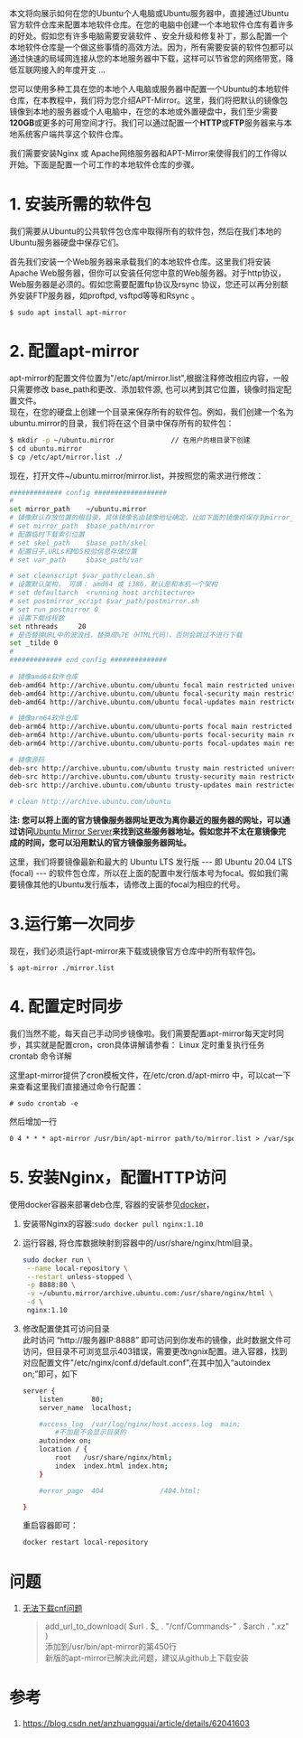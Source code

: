 本文将向展示如何在您的Ubuntu个人电脑或Ubuntu服务器中，直接通过Ubuntu官方软件仓库来配置本地软件仓库。在您的电脑中创建一个本地软件仓库有着许多的好处。假如您有许多电脑需要安装软件 、安全升级和修复补丁，那么配置一个本地软件仓库是一个做这些事情的高效方法。因为，所有需要安装的软件包都可以通过快速的局域网连接从您的本地服务器中下载，这样可以节省您的网络带宽，降低互联网接入的年度开支 ...

您可以使用多种工具在您的本地个人电脑或服务器中配置一个Ubuntu的本地软件仓库，在本教程中，我们将为您介绍APT-Mirror。这里，我们将把默认的镜像包镜像到本地的服务器或个人电脑中，在您的本地或外置硬盘中，我们至少需要**120GB**或更多的可用空间才行。我们可以通过配置一个**HTTP**或**FTP**服务器来与本地系统客户端共享这个软件仓库。

我们需要安装Nginx 或 Apache网络服务器和APT-Mirror来使得我们的工作得以开始。下面是配置一个可工作的本地软件仓库的步骤。


# 1. 安装所需的软件包
我们需要从Ubuntu的公共软件包仓库中取得所有的软件包，然后在我们本地的Ubuntu服务器硬盘中保存它们。

首先我们安装一个Web服务器来承载我们的本地软件仓库。这里我们将安装Apache Web服务器，但你可以安装任何您中意的Web服务器。对于http协议，Web服务器是必须的。假如您需要配置ftp协议及rsync 协议，您还可以再分别额外安装FTP服务器，如proftpd, vsftpd等等和Rsync 。

```
$ sudo apt install apt-mirror
```

# 2. 配置apt-mirror
apt-mirror的配置文件位置为"/etc/apt/mirror.list",根据注释修改相应内容，一般只需要修改 base_path和更改、添加软件源, 也可以拷到其它位置，镜像时指定配置文件。  
现在，在您的硬盘上创建一个目录来保存所有的软件包。例如，我们创建一个名为ubuntu.mirror的目录，我们将在这个目录中保存所有的软件包：
```sh
$ mkdir -p ~/ubuntu.mirror				// 在用户的根目录下创建
$ cd ubuntu.mirror
$ cp /etc/apt/mirror.list ./
```
现在，打开文件~/ubuntu.mirror/mirror.list，并按照您的需求进行修改：
```sh
############# config ##################
#
set mirror_path    ~/ubuntu.mirror
# 镜像默认存放位置的根目录，具体镜像名由镜像地址确定，比如下面的镜像将保存到mirror_path/archive.ubuntu.com
# set mirror_path  $base_path/mirror
# 配置临时下载索引位置
# set skel_path    $base_path/skel
# 配置日子,URLs和MD5校验信息存储位置
# set var_path     $base_path/var

# set cleanscript $var_path/clean.sh
# 设置默认架构， 可填： amd64 或 i386，默认是和本机一个架构
# set defaultarch  <running host architecture>
# set postmirror_script $var_path/postmirror.sh
# set run_postmirror 0
# 设置下载线程数
set nthreads     20
# 是否替换URL中的波浪线，替换成%7E（HTML代码），否则会跳过不进行下载
set _tilde 0
#
############# end config ##############
 
# 镜像amd64软件仓库
deb-amd64 http://archive.ubuntu.com/ubuntu focal main restricted universe multiverse
deb-amd64 http://archive.ubuntu.com/ubuntu focal-security main restricted universe multiverse
deb-amd64 http://archive.ubuntu.com/ubuntu focal-updates main restricted universe multiverse

# 镜像arm64软件仓库
deb-arm64 http://archive.ubuntu.com/ubuntu-ports focal main restricted universe multiverse
deb-arm64 http://archive.ubuntu.com/ubuntu-ports focal-security main restricted universe multiverse
deb-arm64 http://archive.ubuntu.com/ubuntu-ports focal-updates main restricted universe multiverse

# 镜像源码
deb-src http://archive.ubuntu.com/ubuntu trusty main restricted universe multiverse
deb-src http://archive.ubuntu.com/ubuntu trusty-security main restricted universe multiverse
deb-src http://archive.ubuntu.com/ubuntu trusty-updates main restricted universe multiverse
 
# clean http://archive.ubuntu.com/ubuntu
```
**注: 您可以将上面的官方镜像服务器网址更改为离你最近的服务器的网址，可以通过访问**[Ubuntu Mirror Server](https://launchpad.net/ubuntu/+archivemirrors)**来找到这些服务器地址。假如您并不太在意镜像完成的时间，您可以沿用默认的官方镜像服务器网址。**

这里，我们将要镜像最新和最大的 Ubuntu LTS 发行版 --- 即 Ubuntu 20.04 LTS (focal) --- 的软件包仓库，所以在上面的配置中发行版本号为focal。假如我们需要镜像其他的Ubuntu发行版本，请修改上面的focal为相应的代号。

# 3.运行第一次同步
 现在，我们必须运行apt-mirror来下载或镜像官方仓库中的所有软件包。
```
$ apt-mirror ./mirror.list
```
# 4. 配置定时同步
我们当然不能，每天自己手动同步镜像啦。我们需要配置apt-mirror每天定时同步，其实就是配置cron，cron具体讲解请参看： Linux 定时重复执行任务 crontab 命令详解

这里apt-mirror提供了cron模板文件，在/etc/cron.d/apt-mirro 中，可以cat一下来查看这里我们直接通过命令行配置：

`# sudo crontab -e`

然后增加一行
```txt
0 4 * * * apt-mirror /usr/bin/apt-mirror path/to/mirror.list > /var/spool/apt-mirror/var/cron.log
```

# 5. 安装Nginx，配置HTTP访问
使用docker容器来部署deb仓库, 容器的安装参见[docker](../docker/docker.md)，
1. 安装带Nginx的容器:`sudo docker pull nginx:1.10`
2. 运行容器, 将仓库数据映射到容器中的/usr/share/nginx/html目录。
   ```sh
   sudo docker run \
    --name local-repository \
    --restart unless-stopped \
    -p 8888:80 \
    -v ~/ubuntu.mirror/archive.ubuntu.com:/usr/share/nginx/html \
    -d \
    nginx:1.10
   ```
3. 修改配置使其可访问目录   
    此时访问 “http://服务器IP:8888” 即可访问到你发布的镜像，此时数据文件可访问，但目录不可浏览显示403错误，需要更改ngnix配置。进入容器，找到对应配置文件"/etc/nginx/conf.d/default.conf",在其中加入“autoindex on;”即可，如下

    ```sh
    server {
        listen       80;
        server_name  localhost;

        #access_log  /var/log/nginx/host.access.log  main;
            #不加是不会显示目录的
        autoindex on;
        location / {
            root   /usr/share/nginx/html;
            index  index.html index.htm;
        }

        #error_page  404              /404.html;

    }

    ```
    重启容器即可：
    ```sh
    docker restart local-repository
    ```
# 问题
1. [无法下载cnf问题](https://blog.csdn.net/gh0st007/article/details/109279872)
   > add_url_to_download( $url . $_ . "/cnf/Commands-" . $arch . ".xz" )  
   > 添加到/usr/bin/apt-mirror的第450行    
   新版的apt-mirror已解决此问题，建议从github上下载安装
   
# 参考
1. https://blog.csdn.net/anzhuangguai/article/details/62041603
